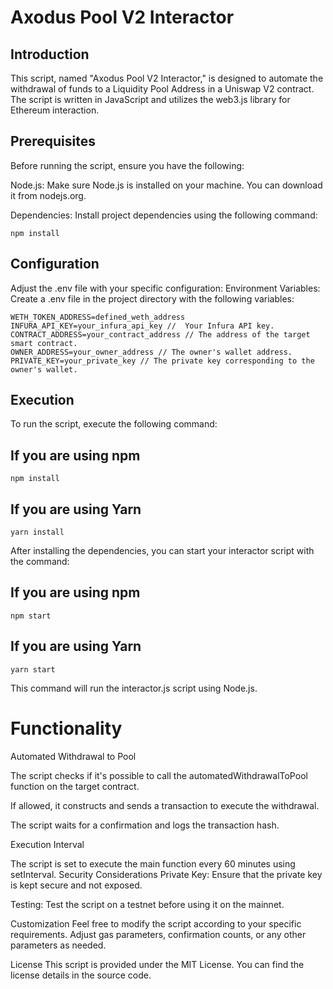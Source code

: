 # Axodus Pool V2 Interactor
## Introduction
This script, named "Axodus Pool V2 Interactor," is designed to automate the withdrawal of funds to a Liquidity Pool Address in a Uniswap V2 contract. The script is written in JavaScript and utilizes the web3.js library for Ethereum interaction.

## Prerequisites
Before running the script, ensure you have the following:

Node.js: Make sure Node.js is installed on your machine. You can download it from nodejs.org.

Dependencies: Install project dependencies using the following command:
```
npm install
```
## Configuration
Adjust the .env file with your specific configuration:
Environment Variables: Create a .env file in the project directory with the following variables:
```
WETH_TOKEN_ADDRESS=defined_weth_address
INFURA_API_KEY=your_infura_api_key //  Your Infura API key.
CONTRACT_ADDRESS=your_contract_address // The address of the target smart contract.
OWNER_ADDRESS=your_owner_address // The owner's wallet address.
PRIVATE_KEY=your_private_key // The private key corresponding to the owner's wallet.
```

## Execution
To run the script, execute the following command:

## If you are using npm
```
npm install
```
## If you are using Yarn
```
yarn install
```
After installing the dependencies, you can start your interactor script with the command:

## If you are using npm
```
npm start
```
## If you are using Yarn
```
yarn start
```
This command will run the interactor.js script using Node.js.

# Functionality
Automated Withdrawal to Pool

The script checks if it's possible to call the automatedWithdrawalToPool function on the target contract.

If allowed, it constructs and sends a transaction to execute the withdrawal.

The script waits for a confirmation and logs the transaction hash.

Execution Interval

The script is set to execute the main function every 60 minutes using setInterval.
Security Considerations
Private Key: Ensure that the private key is kept secure and not exposed.

Testing: Test the script on a testnet before using it on the mainnet.

Customization
Feel free to modify the script according to your specific requirements. Adjust gas parameters, confirmation counts, or any other parameters as needed.

License
This script is provided under the MIT License. You can find the license details in the source code.
